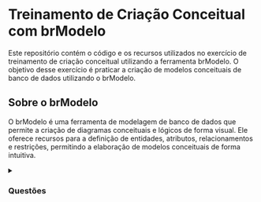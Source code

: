 # Treinamento de Criação Conceitual com brModelo
Este repositório contém o código e os recursos utilizados no exercício de treinamento de criação conceitual utilizando a ferramenta brModelo. O objetivo desse exercício é praticar a criação de modelos conceituais de banco de dados utilizando o brModelo.

## Sobre o brModelo
O brModelo é uma ferramenta de modelagem de banco de dados que permite a criação de diagramas conceituais e lógicos de forma visual. Ele oferece recursos para a definição de entidades, atributos, relacionamentos e restrições, permitindo a elaboração de modelos conceituais de forma intuitiva.

<details>
    <summary><h3>Questões<h3></summary>
```
Avioes
```
 
É o exercicio 1 da lista do que o abrantes passou.

```
Escolas
```

É o exercucio 2 da lista do abrantes.

</details>

